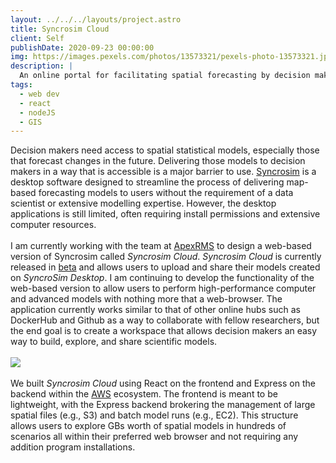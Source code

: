 ```yaml
---
layout: ../../../layouts/project.astro
title: Syncrosim Cloud
client: Self
publishDate: 2020-09-23 00:00:00
img: https://images.pexels.com/photos/13573321/pexels-photo-13573321.jpeg?auto=compress&cs=tinysrgb&w=1260&h=750&dpr=1
description: |
  An online portal for facilitating spatial forecasting by decision makers.
tags:
  - web dev
  - react
  - nodeJS
  - GIS
---
```


Decision makers need access to spatial statistical models, especially those that forecast changes in the future. Delivering those models to decision makers in a way that is accessible is a major barrier to use. [Syncrosim](https://syncrosim.com/) is a desktop software designed to streamline the process of delivering map-based forecasting models to users without the requirement of a data scientist or extensive modelling expertise. However, the desktop applications is still limited, often requiring install permissions and extensive computer resources.
\
\
I am currently working with the team at [ApexRMS](https://apexrms.com/) to design a web-based version of Syncrosim called _Syncrosim Cloud_. _Syncrosim Cloud_ is currently released in [beta](https://cloud.syncrosim.com) and allows users to upload and share their models created on _SyncroSim Desktop_. I am continuing to develop the functionality of the web-based version to allow users to perform high-performance computer and advanced models with nothing more that a web-browser. The application currently works similar to that of other online hubs such as DockerHub and Github as a way to collaborate with fellow researchers, but the end goal is to create a workspace that allows decision makers an easy way to build, explore, and share scientific models.
\
\
<img  src="../../../../SyncrosimCloud.png" />
\
\
We built _Syncrosim Cloud_ using React on the frontend and Express on the backend within the [AWS](https://aws.amazon.com/) ecosystem. The frontend is meant to be lightweight, with the Express backend brokering the management of large spatial files (e.g., S3) and batch model runs (e.g., EC2). This structure allows users to explore GBs worth of spatial models in hundreds of scenarios all within their preferred web browser and not requiring any addition program installations.
